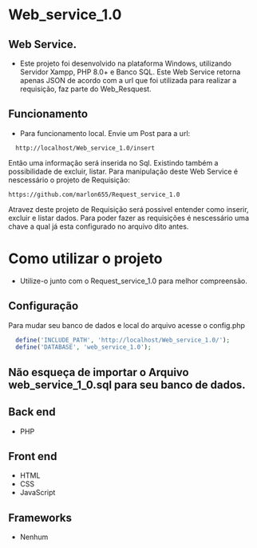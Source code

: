 # Web_service_1.0

## Web Service.
- Este projeto foi desenvolvido na plataforma Windows, utilizando Servidor Xampp, PHP 8.0+ e Banco SQL.
Este Web Service retorna apenas JSON de acordo com a url que foi utilizada para realizar a requisição, faz parte do Web_Resquest.

## Funcionamento
- Para funcionamento local. Envie um Post para a url:
```url
  http://localhost/Web_service_1.0/insert
```
Então uma informação será inserida no Sql. Existindo também a possibilidade de excluir, listar.
Para manipulação deste Web Service é nescessário o projeto de Requisição:
```url
https://github.com/marlon655/Request_service_1.0
```
Atravez deste projeto de Requisição será possivel entender como inserir, excluir e listar dados.
Para poder fazer as requisições é nescessário uma chave a qual já esta configurado no arquivo dito antes.

# Como utilizar o projeto
- Utilize-o junto com o Request_service_1.0 para melhor compreensão.

## Configuração
  Para mudar seu banco de dados e local do arquivo acesse o config.php
  ```PHP
    define('INCLUDE_PATH', 'http://localhost/Web_service_1.0/');
    define('DATABASE', 'web_service_1.0');
  ```
## Não esqueça de importar o Arquivo web_service_1_0.sql para seu banco de dados.
## Back end
- PHP

## Front end
- HTML
- CSS
- JavaScript

## Frameworks
- Nenhum
